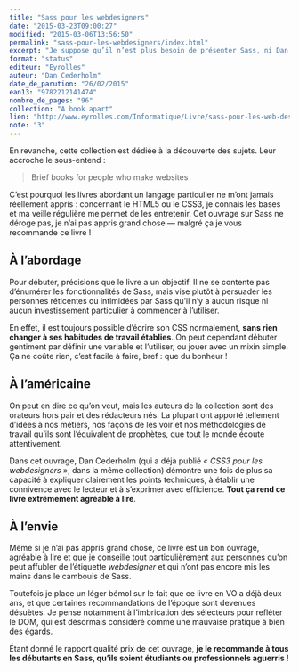 ```yaml
---
title: "Sass pour les webdesigners"
date: "2015-03-23T09:00:27"
modified: "2015-03-06T13:56:50"
permalink: "sass-pour-les-webdesigners/index.html"
excerpt: "Je suppose qu’il n’est plus besoin de présenter Sass, ni Dan Cederholm. J’ai commencé à utiliser Sass il y a un ou deux ans, après m’être beaucoup préparé pour éviter les pièges et abus qui étaient déjà légions dans les publications sur le sujet. Je n’y trouve toujours qu’ un intérêt limité et dans un contexte historique fini. En revanche j’apprécie énormément la collection [A Book Apart](http://abookapart.com/) (traduite en français par [Eyrolles](http://www.eyrolles.com/Informatique/Collection/10768/a-book-apart)), alors j’ai acheté et lu ce nouvel ouvrage&nbsp;! [Lire la suite de «&nbsp;Sass pour les webdesigners&nbsp;» →](https://www.ffoodd.fr/sass-pour-les-webdesigners/)"
format: "status"
editeur: "Eyrolles"
auteur: "Dan Cederholm"
date_de_parution: "26/02/2015"
ean13: "9782212141474"
nombre_de_pages: "96"
collection: "A book apart"
lien: "http://www.eyrolles.com/Informatique/Livre/sass-pour-les-web-designers-9782212141474"
note: "3"
---
```

En revanche, cette collection est dédiée à la découverte des sujets. Leur accroche le sous-entend&nbsp;:

> Brief books for people who make websites

C’est pourquoi les livres abordant un langage particulier ne m’ont jamais réellement appris&nbsp;: concernant le HTML5 ou le CSS3, je connais les bases et ma veille régulière me permet de les entretenir. Cet ouvrage sur Sass ne déroge pas, je n’ai pas appris grand chose —&nbsp;malgré ça je vous recommande ce livre&nbsp;!

## À l’abordage

Pour débuter, précisions que le livre a un objectif. Il ne se contente pas d’énumérer les fonctionnalités de Sass, mais vise plutôt à persuader les personnes réticentes ou intimidées par Sass qu’il n’y a aucun risque ni aucun investissement particulier à commencer à l’utiliser.

En effet, il est toujours possible d’écrire son CSS normalement, **sans rien changer à ses habitudes de travail établies**. On peut cependant débuter gentiment par définir une variable et l’utiliser, ou jouer avec un mixin simple. Ça ne coûte rien, c’est facile à faire, bref&nbsp;: que du bonheur&nbsp;!

## À l’américaine

On peut en dire ce qu’on veut, mais les auteurs de la collection sont des orateurs hors pair et des rédacteurs nés. La plupart ont apporté tellement d’idées à nos métiers, nos façons de les voir et nos méthodologies de travail qu’ils sont l’équivalent de prophètes, que tout le monde écoute attentivement.

Dans cet ouvrage, Dan Cederholm (qui a déjà publié « _CSS3 pour les webdesigners_ », dans la même collection) démontre une fois de plus sa capacité à expliquer clairement les points techniques, à établir une connivence avec le lecteur et à s’exprimer avec efficience. **Tout ça rend ce livre extrêmement agréable à lire**.

## À l’envie

Même si je n’ai pas appris grand chose, ce livre est un bon ouvrage, agréable à lire et que je conseille tout particulièrement aux personnes qu’on peut affubler de l’étiquette _webdesigner_ et qui n’ont pas encore mis les mains dans le cambouis de Sass.

Toutefois je place un léger bémol sur le fait que ce livre en VO a déjà deux ans, et que certaines recommandations de l’époque sont devenues désuètes. Je pense notamment à l’imbrication des sélecteurs pour refléter le DOM, qui est désormais considéré comme une mauvaise pratique à bien des égards.

Étant donné le rapport qualité prix de cet ouvrage, **je le recommande à tous les débutants en Sass, qu’ils soient étudiants ou professionnels aguerris**&nbsp;!